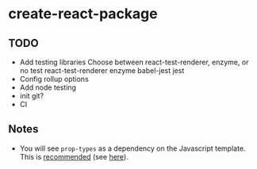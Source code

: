 # create-react-package

## TODO

- Add testing libraries
  Choose between react-test-renderer, enzyme, or no test
    react-test-renderer
    enzyme
    babel-jest
    jest
- Config rollup options
- Add node testing
- init git?
- CI


## Notes

- You will see `prop-types` as a dependency on the Javascript template. This is [recommended](https://github.com/facebook/prop-types#how-to-depend-on-this-package) (see [here](https://github.com/facebook/prop-types/issues/44)).
